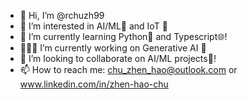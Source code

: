 - 👋 Hi, I’m @rchuzh99
- 👀 I’m interested in AI/ML🧠 and IoT 🤖
- 🌱 I’m currently learning Python🐍 and Typescript🌐!
- 👩🏻‍💻 I’m currently working on Generative AI 🎨
- 💞️ I’m looking to collaborate on AI/ML projects🧠!
- 📫 How to reach me: chu_zhen_hao@outlook.com or www.linkedin.com/in/zhen-hao-chu

<!---
rchuzh99/rchuzh99 is a ✨ special ✨ repository because its `README.md` (this file) appears on your GitHub profile.
You can click the Preview link to take a look at your changes.
--->
